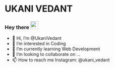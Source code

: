 # UKANI VEDANT


### Hey there <img src="https://media.giphy.com/media/hvRJCLFzcasrR4ia7z/giphy.gif" width="25px">
- 👋 Hi, I’m @UkaniVedant
- 👀 I’m interested in Coding
- 🌱 I’m currently learning Web Development
- 💞️ I’m looking to collaborate on ...
- 📫 How to reach me Instagram: @ukani_vedant

<!---
UkaniVedant/UkaniVedant is a ✨ special ✨ repository because its `README.md` (this file) appears on your GitHub profile.
You can click the Preview link to take a look at your changes.
--->
